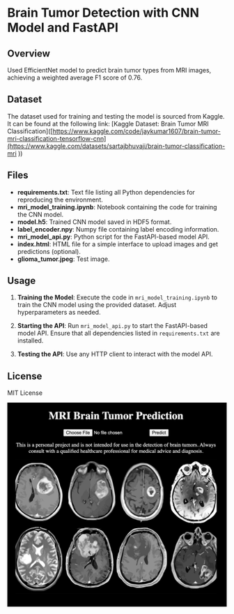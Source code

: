 # Brain Tumor Detection with CNN Model and FastAPI

## Overview

Used EfficientNet model to predict brain tumor types from MRI images, achieving a weighted average F1 score of 0.76.

## Dataset

The dataset used for training and testing the model is sourced from Kaggle. It can be found at the following link: [Kaggle Dataset: Brain Tumor MRI Classification]([https://www.kaggle.com/code/jaykumar1607/brain-tumor-mri-classification-tensorflow-cnn](https://www.kaggle.com/datasets/sartajbhuvaji/brain-tumor-classification-mri ))

## Files

- **requirements.txt**: Text file listing all Python dependencies for reproducing the environment.
- **mri_model_training.ipynb**: Notebook containing the code for training the CNN model.
- **model.h5**: Trained CNN model saved in HDF5 format.
- **label_encoder.npy**: Numpy file containing label encoding information.
- **mri_model_api.py**: Python script for the FastAPI-based model API.
- **index.html**: HTML file for a simple interface to upload images and get predictions (optional).
- **glioma_tumor.jpeg**: Test image.

## Usage

1. **Training the Model**: Execute the code in `mri_model_training.ipynb` to train the CNN model using the provided dataset. Adjust hyperparameters as needed.

2. **Starting the API**: Run `mri_model_api.py` to start the FastAPI-based model API. Ensure that all dependencies listed in `requirements.txt` are installed.

3. **Testing the API**: Use any HTTP client to interact with the model API.

## License

MIT License

![API Screenshot](https://github.com/symphopkins/MRI_Brain_Tumor_Detection/blob/master/api.jpeg)

